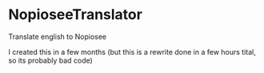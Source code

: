 # NopioseeTranslator
Translate english to Nopiosee

I created this in a few months (but this is a rewrite done in a few hours tital, so its probably bad code)
